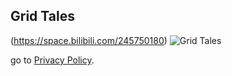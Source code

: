 ## Grid Tales
(https://space.bilibili.com/245750180) ![Grid Tales](./Icon_bilibili.png) 

go to [Privacy Policy](./policy.md).
